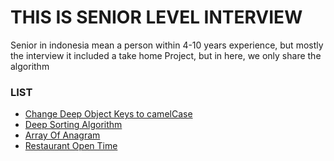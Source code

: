 # THIS IS SENIOR LEVEL INTERVIEW

Senior in indonesia mean a person within 4-10 years experience, but mostly the interview it included a take home Project, but in here, we only share the algorithm

### LIST

- [Change Deep Object Keys to camelCase](./InDeepObjectKeyToCamelCase/)
- [Deep Sorting Algorithm](./SortingInDeepObject/)
- [Array Of Anagram](./ArrayOfAnagram/)
- [Restaurant Open Time](./OpenTimeRestaurant/)

